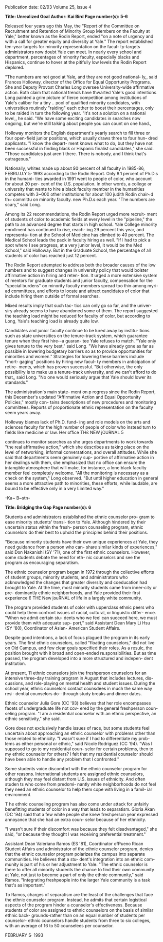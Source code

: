 Publication date: 02/93
Volume 25, Issue 4

**Title: Unrealized Goal**
**Author: Kai Bird**
**Page number(s): 5-6**

Released four years ago this May, 
the "Report of the Committee on 
Recruitment and Retention of 
Minority Group Members on the 
Faculty at Yale," better known as the 
Rodin Report, ended "on a note of 
urgency and with a call for greater 
equity and diversity at Yale." The 
report established ten-year targets for 
minority representation on the facul-
ty-targets administrators now doubt 
Yale can meet. In nearly every school 
and department, percentages of 
minority faculty, especially blacks and 
Hispanics, continue to hover at the 
pitifully low levels the Rodin Report 
deplored. 

"The numbers are not good at 
Yale, and they are not good national-
ly,, said Frances Holloway, director of 
the Office for Equal Opportunity 
Programs. She and Deputy Provost 
Charles Long oversee University-wide 
affirmative action. Both claim that 
national trends have thwarted Yale's 
good intentions. Long painted a grim 
picture of fierce competition among 
institutions of Yale's caliber for a tiny .. 
pool of qualified minority candidates, 
with universities routinely "raiding" 
each other to boost their percentages, 
only to be raided in turn the following 
year. "It's not a solution on a national 
level,, he said. "We have some exciting 
candidates in searches now ongoing, 
but we're still talking about people you 
can count on one hand., 

Holloway monitors the English 
department's yearly search to fill three 
or four open-field junior positions, 
which usually draws three to four hun-
dred applicants. "I know the depart-
ment knows what to do, but they have 
not been successful in finding black or 
Hispanic finalist candidates," she said. 
"Those candidates just aren't there. 
There is nobody, and I think that's 
outrageous." 

Nationally, whites made up about 
90 percent of all faculty in 1985-86, 
FEBRU.U.Y 5· 1993 
according to the Rodin Report. Only 
8.1 percent of Ph.D.s in the humani-
ties awarded in 1991 went to people of 
color, who account for about 20 per-
cent of the U.S. population. In other 
words, a college or university that 
wants to hire a black faculty member 
in the humanities competes with 
3~000 other institutions for about 100 
judith Rodin chair~d th~ committu on 
minority faculty. 
new Ph.D.s each year. "The numbers 
are scary," said Long. 

Among its 22 recommendations, 
the Rodin Report urged more recruit-
ment of students of color to academic 
fields at every level in the "pipeline," the 
path to an advanced degree that starts 
in high school. Yale College minority 
enrollment has continued to rise, reach-
ing 29 percent this year, and representa-
tion at the School of Medicine has 
climbed to 40 percent. The Medical 
School leads the pack in faculty hiring 
as well. "If I had to pick a spot where I 
see progress, at a very junior level, it 
would be the Med School," said 
Holloway. But in the Graduate School, 
the percentage of all students of color 
has reached just 12 percent. 

The Rodin Report attempted to 
address both the broader causes of the 
low numbers and to suggest changes in 
university policy that would bolster 
affirmative action in hiring and reten-
tion. It urged a more extensive system 
of mentors for graduate students and 
junior faculty, compensation for the 
"special burdens" on minority faculty 
members spread too thin among myri-
ad committees, and efforts to locate 
and attract candidates of color that 
include hiring them outside of formal 
searches. 

Mixed results imply that such tac-
tics can only go so far, and the univer-
siry already seems to have abandoned 
some of them. The report suggested 
the teaching load might be reduced 
for faculty of color, but according to 
Long, Yale's teaching load is already 
quite low. 

Candidates and junior faculty 
continue to be lured away by institu-
tions such as state universities on the 
tenure-track system, which guarantee 
tenure when they first hire--a guaran-
tee Yale refuses to match. "Yale only 
gives tenure to the very best," said 
Long. "We have already gone as far as 
possible in lowering budgetary barriers 
so as to provide opportunities for 
minorities and women." Strategies for 
lowering these barriers include "mort-
gaging" positions by hiring new facul-
ty members in anticipation of retire-
ments, which has proven successful. 
"But otherwise, the only possibiliry is 
to make us a tenure-track university, 
and we can't afford to do that,, said 
Long. "No one would seriously argue 
that Yale should lower its standards." 

The administration's main state-
ment on p rogress since the Rodin 
Report, this December's updated 
"Affirmative Action and Equal 
Opportunity Policies," mostly con-
tains descriptions of new procedures 
and monitoring committees. Reports 
of proportionate ethnic representation 
on the faculty seem years away. 

Holloway blames lack of Ph.D. fund-
ing and role models on the arts and 
sciences faculty for the high number of 
people of color who instead turn to 
fields like medicine or law. Her office 
TH£ NEW jOURNAL 5 

continues to monitor searches as she 
urges departments to work towards 
"the real affirmative action," which she 
describes as taking place on the level of 
networking, informal conversations, 
and overall attitudes. While she said 
that departments seem genuinely sup-
portive of affirmative action in her 
dealings with them, she emphasized 
that no office can ensure the intangible 
atmosphere that will make, for 
instance, a lone black faculty member 
feel completely welcome. "All the 
monitoring is necessary as a check on 
the system," Long observed. "But until 
higher education in general seems a 
more attractive path to minorities, 
these efforts, while laudable, are 
bound to be effective only in a very 
Limited way." 

-Ka~ B~stn-


**Title: Bridging the Gap**
**Page number(s): 6**

Students and administrators 
established the ethnic counselor pro-
gram to ease minority students' transi-
tion to Yale. Although hindered by 
their uncertain status within the fresh-
person counseling program, ethnic 
counselors do their best to uphold the 
principles behind their positions. 

"Because minority students have their 
own unique experiences at Yale, they 
need guidance from a person who can-
share similar kinds of experiences," 
said Don Nakanishi (SY '71), one of 
the first ethnic counselors. However, 
some students debate the need for eth-
nic counselors and see the program as 
encouraging separatism. 

The ethnic counselor program 
began in 1972 through the collective 
efforts of student groups, minority 
students, and administrators who 
acknowledged the changes that greater 
diversity and coeducation had brought 
to Yale. At the time, most minority 
students came from inner-city or pre-
dominantly ethnic neighborhoods, 
and Yale provided their first experience 
6 THE New jouRNAL 
of life in a largely white community. 

The program provided students of 
color with upperclass ethnic peers 
who could help them confront issues 
of racial, cultural, or linguistic differ-
ence. "When we admit certain stu-
dents who we feel can succeed here, we 
must provide them with adequate sup-
port," said Assistant Dean Mary Li 
Hsu (SY '80), Coordinator of Asian-
American Student Affairs. 

Despite good intentions, a lack of 
focus plagued the program in its early 
years. The first ethnic counselors, 
called "floating counselors," did not 
live on Old Campus, and few clear 
goals specified their roles. As a resulc, 
the position brought with it broad and 
open-ended re.sponsibilities. But as 
time passed, the program developed 
into a more structured and indepen-
dent institution. 

At present, 11 ethnic counselors 
join the freshperson counselors for an 
intensive three-day training program 
in August that includes lectures, dis-
cussions, and role-playing on mental 
health and student issues. During the 
school year, ethnic counselors contact 
counsdees in much the same way resi-
dential counselors do--through study 
breaks and dinner dates. 

Ethnic counselor Julia Gore (CC 
'93) believes that her role encompasses 
facets of undergraduate life not cov-
ered by the general freshperson coun-
seling program. "I am a residential 
counselor with an ethnic perspective, 
an ethnic sensitivity," she said. 

Gore does not exclusively handle 
issues of race, but some students feel 
uncertain about approaching an ethnic 
counselor with problems other than 
those related to ethnicity. "I wasn't 
sure if I had to differentiate my prob-
lems as either personal or ethnic," said 
Nicole Rodriguez (CC '94). "Was I 
supposed to go to my residential coun-
selor for certain problems, then to my 
ethnic counselor for others? I felt that 
my residential counselor should have 
been able to handle any problem that I 
confronted." 

Some students voice discomfort 
with the ethnic counselor program for 
other reasons. International students 
are assigned ethnic counselors, 
although they may feel distant from 
U.S. issues of ethnicity. And often 
studen ts who come from predomi-
nantly white neighborhoods do not 
feel they need an ethnic counselor to 
help them cope with living in a famil-
iar environment. 

T he ethnic counseling program 
has also come under attack for unfairly 
benefitting students of color in a way 
that leads to separatism. Gloria Akan 
(DC '94) said that a few white people 
she knew freshperson year expressed 
annoyance that she had an extra coun-
selor because of her ethnicity. 

"I 
wasn't sure if their discomfort was 
because they felt disadvantaged," she 
said, "or because they thought I was 
receiving preferential treatment." 

Assistant Dean Valeriano Ramos 
(ES '81), Coordinator ofPueno Rican 
Student Affairs and administrator of 
the ethnic counselor program, denies 
that the ethnic counselor program 
polarizes the campus into separate 
communities. He believes that a stu-
dent's integration into an ethnic com-
munity is part of his or her adjustment 
to Yale. "The ethnic counselor is there 
to offer all minority students the 
chance to find their own community 
at Yale, not just to become a part of 
only the ethnic community," said 
Ramos. "Integrating freshpeople into 
the larger Yale community is a task 
that's as important." 

To Ramos, charges of separatism 
are the least of the challenges that face 
the ethnic counselor program. Instead, 
he admits that certain logistical aspects 
of the program hinder a counselor's 
effectiveness. Because students of color 
are assigned to ethnic counselors on 
the basis of similar ethnic back-
grounds-rather than on an equal 
number of students per counselor-
ethnic counselors handle students from 
three to six colleges, with an average of 
16 to 50 counselees per counselor. 

FEBRUARY S· 1993